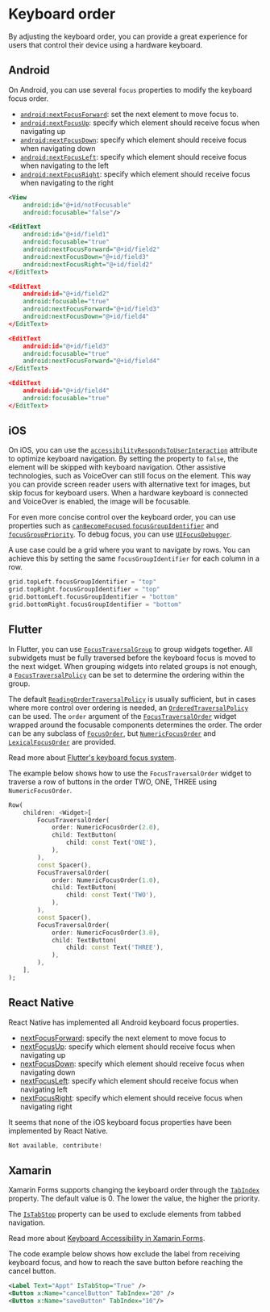 # Keyboard order

By adjusting the keyboard order, you can provide a great experience for users that control their device using a hardware keyboard.

## Android

On Android, you can use several `focus` properties to modify the keyboard focus order.

- [`android:nextFocusForward`](https://developer.android.com/reference/android/view/View#attr_android:nextFocusForward): set the next element to move focus to.
- [`android:nextFocusUp`](https://developer.android.com/reference/android/view/View#attr_android:nextFocusUp): specify which element should receive focus when navigating up
- [`android:nextFocusDown`](https://developer.android.com/reference/android/view/View#attr_android:nextFocusDown): specify which element should receive focus when navigating down
- [`android:nextFocusLeft`](https://developer.android.com/reference/android/view/View#attr_android:nextFocusLeft): specify which element should receive focus when navigating to the left
- [`android:nextFocusRight`](https://developer.android.com/reference/android/view/View#attr_android:nextFocusRight): specify which element should receive focus when navigating to the right

```xml
<View
    android:id="@+id/notFocusable"
    android:focusable="false"/>

<EditText
    android:id="@+id/field1"
    android:focusable="true"
    android:nextFocusForward="@+id/field2"
    android:nextFocusDown="@+id/field3"
    android:nextFocusRight="@+id/field2"
</EditText>

<EditText
    android:id="@+id/field2"
    android:focusable="true"
    android:nextFocusForward="@+id/field3"
    android:nextFocusDown="@+id/field4"
</EditText>

<EditText
    android:id="@+id/field3"
    android:focusable="true"
    android:nextFocusForward="@+id/field4"
</EditText>

<EditText
    android:id="@+id/field4"
    android:focusable="true"
</EditText>
```

## iOS

On iOS, you can use the [`accessibilityRespondsToUserInteraction`](https://developer.apple.com/documentation/objectivec/nsobject/3043551-accessibilityrespondstouserinter) attribute to optimize keyboard navigation. By setting the property to `false`, the element will be skipped with keyboard navigation. Other assistive technologies, such as VoiceOver can still focus on the element. This way you can provide screen reader users with alternative text for images, but skip focus for keyboard users. When a hardware keyboard is connected and VoiceOver is enabled, the image will be focusable.

For even more concise control over the keyboard order, you can use properties such as [`canBecomeFocused`](https://developer.apple.com/documentation/uikit/uiview/1622584-canbecomefocused),[`focusGroupIdentifier`](https://developer.apple.com/documentation/uikit/uiview/3601233-focusgroupidentifier) and [`focusGroupPriority`](https://developer.apple.com/documentation/uikit/uiview/3778579-focusgrouppriority).
To debug focus, you can use [`UIFocusDebugger`](https://developer.apple.com/documentation/uikit/uifocusdebugger).

A use case could be a grid where you want to navigate by rows. You can achieve this by setting the same `focusGroupIdentifier` for each column in a row.

```swift
grid.topLeft.focusGroupIdentifier = "top"
grid.topRight.focusGroupIdentifier = "top"
grid.bottomLeft.focusGroupIdentifier = "bottom"
grid.bottomRight.focusGroupIdentifier = "bottom"
```

## Flutter

In Flutter, you can use [`FocusTraversalGroup`](https://api.flutter.dev/flutter/widgets/FocusTraversalGroup-class.html)  to group widgets together. All subwidgets must be fully traversed before the keyboard focus is moved to the next widget. When grouping widgets into related groups is not enough, a [`FocusTraversalPolicy`](https://api.flutter.dev/flutter/widgets/FocusTraversalPolicy-class.html) can be set to determine the ordering within the group.

The default [`ReadingOrderTraversalPolicy`](https://api.flutter.dev/flutter/widgets/ReadingOrderTraversalPolicy-class.html) is usually sufficient, but in cases where more control over ordering is needed, an [`OrderedTraversalPolicy`](https://api.flutter.dev/flutter/widgets/OrderedTraversalPolicy-class.html) can be used. The `order` argument of the [`FocusTraversalOrder`](https://api.flutter.dev/flutter/widgets/FocusTraversalOrder-class.html) widget wrapped around the focusable components determines the order. The order can be any subclass of [`FocusOrder`](https://api.flutter.dev/flutter/widgets/FocusOrder-class.html), but [`NumericFocusOrder`](https://api.flutter.dev/flutter/widgets/NumericFocusOrder-class.html) and [`LexicalFocusOrder`](https://api.flutter.dev/flutter/widgets/LexicalFocusOrder-class.html) are provided.

Read more about [Flutter's keyboard focus system](https://docs.flutter.dev/development/ui/advanced/focus).

The example below shows how to use the `FocusTraversalOrder` widget to traverse a row of buttons in the order TWO, ONE, THREE using `NumericFocusOrder`.

```dart
Row(
    children: <Widget>[
        FocusTraversalOrder(
            order: NumericFocusOrder(2.0),
            child: TextButton(
                child: const Text('ONE'),
            ),
        ),
        const Spacer(),
        FocusTraversalOrder(
            order: NumericFocusOrder(1.0),
            child: TextButton(
                child: const Text('TWO'),
            ),
        ),
        const Spacer(),
        FocusTraversalOrder(
            order: NumericFocusOrder(3.0),
            child: TextButton(
                child: const Text('THREE'),
            ),
        ),
    ],
);
```

## React Native

React Native has implemented all Android keyboard focus properties.

- [nextFocusForward](https://reactnative.dev/docs/view#nextfocusforward-android): specify the next element to move focus to
- [nextFocusUp](https://reactnative.dev/docs/view#nextfocusup-android): specify which element should receive focus when navigating up
- [nextFocusDown](https://reactnative.dev/docs/view#nextfocusdown-android): specify which element should receive focus when navigating down
- [nextFocusLeft](https://reactnative.dev/docs/view#nextfocusleft-android): specify which element should receive focus when navigating left
- [nextFocusRight](https://reactnative.dev/docs/view#nextfocusright-android): specify which element should receive focus when navigating right

It seems that none of the iOS keyboard focus properties have been implemented by React Native.

```jsx
Not available, contribute!
```

## Xamarin

Xamarin Forms supports changing the keyboard order through the [`TabIndex`](https://docs.microsoft.com/en-us/dotnet/api/xamarin.forms.visualelement.tabindex?view=xamarin-forms) property. The default value is 0. The lower the value, the higher the priority.

The [`IsTabStop`](https://docs.microsoft.com/en-us/dotnet/api/xamarin.forms.visualelement.istabstop?view=xamarin-forms) property can be used to exclude elements from tabbed navigation.

Read more about [Keyboard Accessibility in Xamarin.Forms](https://docs.microsoft.com/en-us/xamarin/xamarin-forms/app-fundamentals/accessibility/keyboard).

The code example below shows how exclude the label from receiving keyboard focus, and how to reach the save button before reaching the cancel button.

```xml
<Label Text="Appt" IsTabStop="True" />
<Button x:Name="cancelButton" TabIndex="20" />
<Button x:Name="saveButton" TabIndex="10"/>
```
